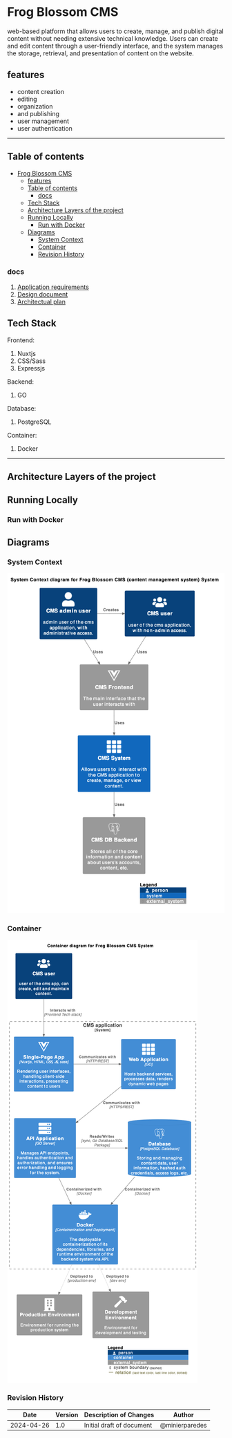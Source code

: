 # Frog Blossom CMS

web-based platform that allows users to create, manage, and publish digital content without needing extensive technical knowledge.
Users can create and edit content through a user-friendly interface, and the system manages the storage, retrieval, and presentation of content on the website.

## features

- content creation
- editing
- organization
- and publishing
- user management
- user authentication

---

## Table of contents

- [Frog Blossom CMS](#frog-blossom-cms)
  - [features](#features)
  - [Table of contents](#table-of-contents)
    - [docs](#docs)
  - [Tech Stack](#tech-stack)
  - [Architecture Layers of the project](#architecture-layers-of-the-project)
  - [Running Locally](#running-locally)
    - [Run with Docker](#run-with-docker)
  - [Diagrams](#diagrams)
    - [System Context](#system-context)
    - [Container](#container)
    - [Revision History](#revision-history)


### docs

1. [Application requirements](/frog-blossom-cms/application-requirements.md)
2. [Design document](/design-docs/)
3. [Architectual plan](/design-docs/)

## Tech Stack

Frontend:

1. Nuxtjs
2. CSS/Sass
3. Expressjs

Backend:

1. GO

Database:

1. PostgreSQL

Container:

1. Docker

---

## Architecture Layers of the project

## Running Locally

### Run with Docker

## Diagrams

### System Context

![systen context diagram](/design-docs/sys-context-diagram.png)

### Container

![container diagram](/design-docs/container-diagram.png)

### Revision History

| Date       | Version | Description of Changes              | Author |
|------------|---------|------------------------------------|--------|
| 2024-04-26 | 1.0     | Initial draft of document          | @minierparedes    |
